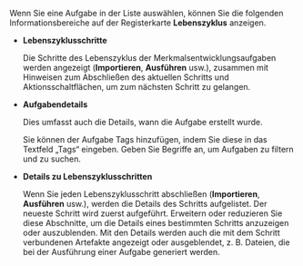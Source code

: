 Wenn Sie eine Aufgabe in der Liste auswählen, können Sie die folgenden Informationsbereiche auf der Registerkarte **Lebenszyklus** anzeigen.

-   **Lebenszyklusschritte**

    Die Schritte des Lebenszyklus der Merkmalsentwicklungsaufgaben werden angezeigt (**Importieren**, **Ausführen** usw.), zusammen mit Hinweisen zum Abschließen des aktuellen Schritts und Aktionsschaltflächen, um zum nächsten Schritt zu gelangen.

-   **Aufgabendetails**

    Dies umfasst auch die Details, wann die Aufgabe erstellt wurde.

    Sie können der Aufgabe Tags hinzufügen, indem Sie diese in das Textfeld „Tags“ eingeben. Geben Sie Begriffe an, um Aufgaben zu filtern und zu suchen.

-   **Details zu Lebenszyklusschritten**

    Wenn Sie jeden Lebenszyklusschritt abschließen (**Importieren**, **Ausführen** usw.), werden die Details des Schritts aufgelistet. Der neueste Schritt wird zuerst aufgeführt. Erweitern oder reduzieren Sie diese Abschnitte, um die Details eines bestimmten Schritts anzuzeigen oder auszublenden. Mit den Details werden auch die mit dem Schritt verbundenen Artefakte angezeigt oder ausgeblendet, z. B. Dateien, die bei der Ausführung einer Aufgabe generiert werden.
